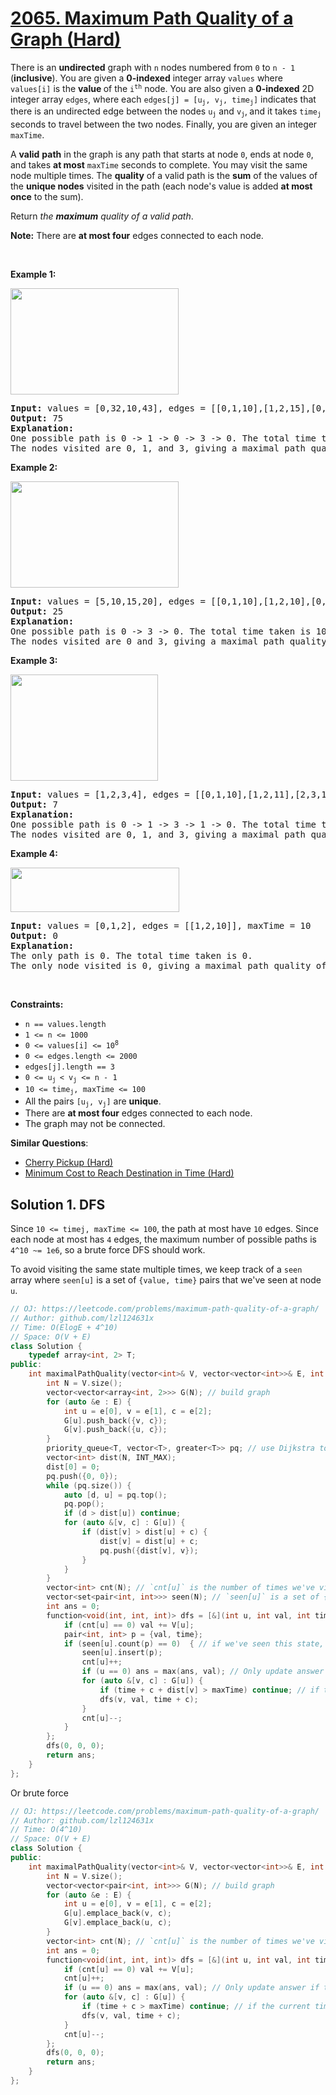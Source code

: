 # [2065. Maximum Path Quality of a Graph (Hard)](https://leetcode.com/problems/maximum-path-quality-of-a-graph/)

<p>There is an <strong>undirected</strong> graph with <code>n</code> nodes numbered from <code>0</code> to <code>n - 1</code> (<strong>inclusive</strong>). You are given a <strong>0-indexed</strong> integer array <code>values</code> where <code>values[i]</code> is the <strong>value </strong>of the <code>i<sup>th</sup></code> node. You are also given a <strong>0-indexed</strong> 2D integer array <code>edges</code>, where each <code>edges[j] = [u<sub>j</sub>, v<sub>j</sub>, time<sub>j</sub>]</code> indicates that there is an undirected edge between the nodes <code>u<sub>j</sub></code> and <code>v<sub>j</sub></code>,<sub> </sub>and it takes <code>time<sub>j</sub></code> seconds to travel between the two nodes. Finally, you are given an integer <code>maxTime</code>.</p>

<p>A <strong>valid</strong> <strong>path</strong> in the graph is any path that starts at node <code>0</code>, ends at node <code>0</code>, and takes <strong>at most</strong> <code>maxTime</code> seconds to complete. You may visit the same node multiple times. The <strong>quality</strong> of a valid path is the <strong>sum</strong> of the values of the <strong>unique nodes</strong> visited in the path (each node's value is added <strong>at most once</strong> to the sum).</p>

<p>Return <em>the <strong>maximum</strong> quality of a valid path</em>.</p>

<p><strong>Note:</strong> There are <strong>at most four</strong> edges connected to each node.</p>

<p>&nbsp;</p>
<p><strong>Example 1:</strong></p>
<img alt="" src="https://assets.leetcode.com/uploads/2021/10/19/ex1drawio.png" style="width: 269px; height: 170px;">
<pre><strong>Input:</strong> values = [0,32,10,43], edges = [[0,1,10],[1,2,15],[0,3,10]], maxTime = 49
<strong>Output:</strong> 75
<strong>Explanation:</strong>
One possible path is 0 -&gt; 1 -&gt; 0 -&gt; 3 -&gt; 0. The total time taken is 10 + 10 + 10 + 10 = 40 &lt;= 49.
The nodes visited are 0, 1, and 3, giving a maximal path quality of 0 + 32 + 43 = 75.
</pre>

<p><strong>Example 2:</strong></p>
<img alt="" src="https://assets.leetcode.com/uploads/2021/10/19/ex2drawio.png" style="width: 269px; height: 170px;">
<pre><strong>Input:</strong> values = [5,10,15,20], edges = [[0,1,10],[1,2,10],[0,3,10]], maxTime = 30
<strong>Output:</strong> 25
<strong>Explanation:</strong>
One possible path is 0 -&gt; 3 -&gt; 0. The total time taken is 10 + 10 = 20 &lt;= 30.
The nodes visited are 0 and 3, giving a maximal path quality of 5 + 20 = 25.
</pre>

<p><strong>Example 3:</strong></p>
<img alt="" src="https://assets.leetcode.com/uploads/2021/10/19/ex31drawio.png" style="width: 236px; height: 170px;">
<pre><strong>Input:</strong> values = [1,2,3,4], edges = [[0,1,10],[1,2,11],[2,3,12],[1,3,13]], maxTime = 50
<strong>Output:</strong> 7
<strong>Explanation:</strong>
One possible path is 0 -&gt; 1 -&gt; 3 -&gt; 1 -&gt; 0. The total time taken is 10 + 13 + 13 + 10 = 46 &lt;= 50.
The nodes visited are 0, 1, and 3, giving a maximal path quality of 1 + 2 + 4 = 7.</pre>

<p><strong>Example 4:</strong></p>

<p><strong><img alt="" src="https://assets.leetcode.com/uploads/2021/10/21/ex4drawio.png" style="width: 270px; height: 71px;"></strong></p>

<pre><strong>Input:</strong> values = [0,1,2], edges = [[1,2,10]], maxTime = 10
<strong>Output:</strong> 0
<strong>Explanation:</strong> 
The only path is 0. The total time taken is 0.
The only node visited is 0, giving a maximal path quality of 0.
</pre>

<p>&nbsp;</p>
<p><strong>Constraints:</strong></p>

<ul>
	<li><code>n == values.length</code></li>
	<li><code>1 &lt;= n &lt;= 1000</code></li>
	<li><code>0 &lt;= values[i] &lt;= 10<sup>8</sup></code></li>
	<li><code>0 &lt;= edges.length &lt;= 2000</code></li>
	<li><code>edges[j].length == 3 </code></li>
	<li><code>0 &lt;= u<sub>j </sub>&lt; v<sub>j</sub> &lt;= n - 1</code></li>
	<li><code>10 &lt;= time<sub>j</sub>, maxTime &lt;= 100</code></li>
	<li>All the pairs <code>[u<sub>j</sub>, v<sub>j</sub>]</code> are <strong>unique</strong>.</li>
	<li>There are <strong>at most four</strong> edges connected to each node.</li>
	<li>The graph may not be connected.</li>
</ul>


**Similar Questions**:
* [Cherry Pickup (Hard)](https://leetcode.com/problems/cherry-pickup/)
* [Minimum Cost to Reach Destination in Time (Hard)](https://leetcode.com/problems/minimum-cost-to-reach-destination-in-time/)

## Solution 1. DFS

Since `10 <= timej, maxTime <= 100`, the path at most have `10` edges. Since each node at most has `4` edges, the maximum number of possible paths is `4^10 ~= 1e6`, so a brute force DFS should work.

To avoid visiting the same state multiple times, we keep track of a `seen` array where `seen[u]` is a set of `{value, time}` pairs that we've seen at node `u`. 

```cpp
// OJ: https://leetcode.com/problems/maximum-path-quality-of-a-graph/
// Author: github.com/lzl124631x
// Time: O(ElogE + 4^10)
// Space: O(V + E)
class Solution {
    typedef array<int, 2> T;
public:
    int maximalPathQuality(vector<int>& V, vector<vector<int>>& E, int maxTime) {
        int N = V.size();
        vector<vector<array<int, 2>>> G(N); // build graph
        for (auto &e : E) {
            int u = e[0], v = e[1], c = e[2];
            G[u].push_back({v, c});
            G[v].push_back({u, c});
        }
        priority_queue<T, vector<T>, greater<T>> pq; // use Dijkstra to find the shortest distance from node 0 to all other nodes.
        vector<int> dist(N, INT_MAX);
        dist[0] = 0;
        pq.push({0, 0});
        while (pq.size()) {
            auto [d, u] = pq.top();
            pq.pop();
            if (d > dist[u]) continue;
            for (auto &[v, c] : G[u]) {
                if (dist[v] > dist[u] + c) {
                    dist[v] = dist[u] + c;
                    pq.push({dist[v], v});
                }
            }
        }
        vector<int> cnt(N); // `cnt[u]` is the number of times we've visted node `u` in the current path
        vector<set<pair<int, int>>> seen(N); // `seen[u]` is a set of {val, time} pairs that we've seen at node `u`.
        int ans = 0;
        function<void(int, int, int)> dfs = [&](int u, int val, int time) {
            if (cnt[u] == 0) val += V[u];
            pair<int, int> p = {val, time};
            if (seen[u].count(p) == 0)  { // if we've seen this state, skip
                seen[u].insert(p);
                cnt[u]++;
                if (u == 0) ans = max(ans, val); // Only update answer if the current node is `0`.
                for (auto &[v, c] : G[u]) {
                    if (time + c + dist[v] > maxTime) continue; // if the current time + the edge time + dist[u] is greater than maxTime, skip
                    dfs(v, val, time + c);
                }
                cnt[u]--;
            }
        };
        dfs(0, 0, 0);
        return ans;
    }
};
```

Or brute force

```cpp
// OJ: https://leetcode.com/problems/maximum-path-quality-of-a-graph/
// Author: github.com/lzl124631x
// Time: O(4^10)
// Space: O(V + E)
class Solution {
public:
    int maximalPathQuality(vector<int>& V, vector<vector<int>>& E, int maxTime) {
        int N = V.size();
        vector<vector<pair<int, int>>> G(N); // build graph
        for (auto &e : E) {
            int u = e[0], v = e[1], c = e[2];
            G[u].emplace_back(v, c);
            G[v].emplace_back(u, c);
        }
        vector<int> cnt(N); // `cnt[u]` is the number of times we've visted node `u` in the current path
        int ans = 0;
        function<void(int, int, int)> dfs = [&](int u, int val, int time) {
            if (cnt[u] == 0) val += V[u];
            cnt[u]++;
            if (u == 0) ans = max(ans, val); // Only update answer if the current node is `0`.
            for (auto &[v, c] : G[u]) {
                if (time + c > maxTime) continue; // if the current time + the edge time + dist[u] is greater than maxTime, skip
                dfs(v, val, time + c);
            }
            cnt[u]--;
        };
        dfs(0, 0, 0);
        return ans;
    }
};
```
